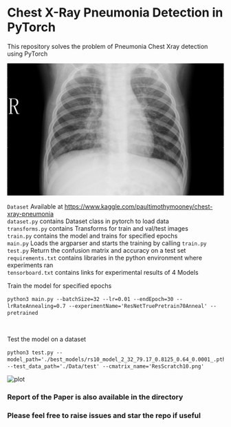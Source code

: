 
<h1> Chest X-Ray Pneumonia Detection in PyTorch </h1>
This repository solves the problem of Pneumonia Chest Xray detection using PyTorch
<br>


![plot](./person1944_bacteria_4869.jpeg)

```Dataset```
Available at <html>https://www.kaggle.com/paultimothymooney/chest-xray-pneumonia
<br>
```dataset.py``` contains Dataset class in pytorch to load data <br>
```transforms.py``` contains Transforms for train and val/test images <br>
```train.py``` contains the model and trains for specified epochs <br>
```main.py``` Loads the argparser and starts the training by calling ```train.py``` <br>
  ```test.py``` Return the confusion matrix and accuracy on a test set <br>
  ```requirements.txt``` contains libraries in the python environment where experiments ran <br>
  ```tensorboard.txt``` contains links for experimental results of 4 Models
<br>

Train the model for specified epochs
``````
python3 main.py --batchSize=32 --lr=0.01 --endEpoch=30 --lrRateAnnealing=0.7 --experimentName='ResNetTruePretrain70Anneal' --pretrained

``````
<br>

Test the model on a dataset
```
python3 test.py --model_path='./best_models/rs10_model_2_32_79.17_0.8125_0.64_0.0001_.pth' --test_data_path='./Data/test' --cmatrix_name='ResScratch10.png'
```
![plot](./ResPre70.png)
<h3> Report of the Paper is also available in the directory </h3>
  

<h3> Please feel free to raise issues and star the repo if useful </h3>
